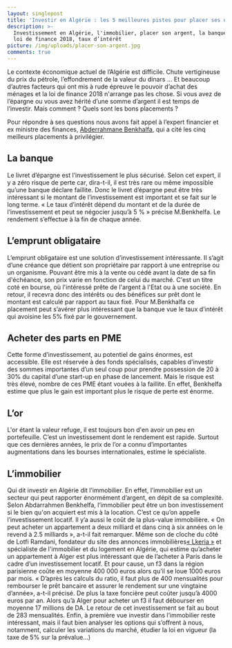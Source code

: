 ```yaml
---
layout: singlepost
title: 'Investir en Algérie : les 5 meilleures pistes pour placer ses économies'
description: >-
  Investissement en Algérie, l'immobilier, placer son argent, la banque, l'or,
  loi de finance 2018, taux d’intérêt 
picture: /img/uploads/placer-son-argent.jpg
comments: true
---
```

Le contexte économique actuel de l’Algérie est difficile. Chute vertigineuse du prix  du pétrole, l’effondrement de la valeur du dinars … Et beaucoup d’autres facteurs qui ont mis à rude épreuve le pouvoir d’achat des ménages et la loi de finance 2018 n'arrange pas les chose. Si vous avez de l’épargne ou  vous avez hérité d’une somme d’argent il est temps de l’investir. Mais comment ? Quels sont les bons placements ?

Pour répondre à ses questions nous avons fait appel à l’expert financier et ex ministre des finances, [Abderrahmane Benkhalfa](https://fr.wikipedia.org/wiki/Abderrahmane_Benkhalfa), qui a cité les cinq meilleurs placements à privilégier.



## La banque



Le livret d’épargne est l’investissement le plus sécurisé. Selon cet expert, il y a zéro risque de perte  car, dira-t-il, il est très rare ou même impossible qu’une banque déclare faillite. Donc le livret d’épargne peut être très intéressant si le montant de l’investissement est important et se fait sur le long terme. «  Le taux d’intérêt dépend du montant et de la durée de l’investissement et peut  se négocier jusqu’à  5 %  » précise M.Benkhelfa. Le rendement s’effectue à la fin de chaque année.



## L’emprunt obligataire



L’emprunt obligataire est une solution d’investissement intéressante. Il s’agit  d’une créance que détient son propriétaire par rapport à une entreprise ou un organisme. Pouvant être mis à la vente ou cédé avant la date de sa fin d'échéance, son prix varie en fonction de celui du marché. C'est un titre coté en bourse, où l'intéressé prête de l'argent à l'Etat ou à une société. En retour, il recevra donc des intérêts ou des bénéfices sur prêt dont le montant est calculé par rapport au taux fixé. Pour M.Benkhalfa ce placement peut s’avérer  plus intéressant que la banque vue le taux d’intérêt qui avoisine les 5% fixé par le gouvernement.



## Acheter des parts en PME



Cette forme d’investissement, au potentiel de gains énormes, est accessible. Elle est réservée à des fonds spécialisés, capables d’investir des sommes importantes d’un seul coup pour prendre possession de 20 à 30% du capital d’une start-up en phase de lancement. Mais le risque est très élevé, nombre de ces PME étant vouées à la faillite. En effet, Benkhelfa estime que plus le  gain est important plus le risque de perte est énorme.



## L’or



L'or étant la valeur refuge, il est toujours bon d'en avoir un peu en portefeuille.  C’est un investissement dont le rendement est rapide.  Surtout que ces dernières années, le prix de l’or a connu d’importantes augmentations dans les bourses internationales, estime le spécialiste.



## L’immobilier



Qui dit investir en Algérie dit l’immobilier. En effet, l’immobilier est un secteur qui peut rapporter énormément d’argent, en dépit de sa complexité. Selon Abdarrahmen Benkhelfa, l’immobilier peut être un bon investissement si le bien qu'on acquiert est  mis à la location. C’est ce qu’on appelle l’investissement locatif.  Il y’a aussi le coût de la plus-value immobilière. « On peut acheter un appartement a deux milliard et dans cinq à six  années on le revend à 2.5 milliards », a-t-il fait remarquer.   Même son de cloche du côté de Lotfi Ramdani, fondateur du site des annonces immobilières[« Lkeria »](https://www.lkeria.com/) et spécialiste de l'immobilier et du logement en Algérie, qui estime qu’acheter un appartement  à Alger est plus intéressant que de l’acheter à Paris dans le cadre d’un investissement locatif. Et pour cause, un f3 dans la région parisienne coûte en moyenne 400 000 euros alors qu’il se loue 1000 euros par mois. «  D’après les calculs du ratio, il faut plus de 400 mensualités pour rembourser le prêt bancaire et  assurer le rendement sur une vingtaine d’année», a-t-il précisé. De plus  la taxe foncière peut coûter jusqu’à 4000 euros par an.  Alors qu’à Alger pour acheter un f3 il faut débourser en moyenne 17 millions de DA. Le retour de cet investissement se fait au bout de 283 mensualités. Enfin, à première vue investir dans l’immobilier reste intéressant, mais il faut bien analyser les options qui s’offrent à nous, notamment, calculer les variations du marché, étudier la loi en vigueur (la taxe de 5% sur la prévalue…)
